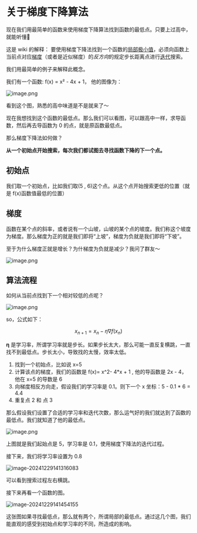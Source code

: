 # 关于梯度下降算法

现在我们用最简单的函数来使用梯度下降算法找到函数的最低点。只要上过高中，就能听懂:dog:



这是 wiki 的解释： 要使用梯度下降法找到一个函数的[局部极小值](https://zh.wikipedia.org/wiki/%E6%9C%80%E5%80%BC)，必须向函数上当前点对应[梯度](https://zh.wikipedia.org/wiki/%E6%A2%AF%E5%BA%A6)（或者是近似梯度）的*反方向*的规定步长距离点进行[迭代](https://zh.wikipedia.org/wiki/%E8%BF%AD%E4%BB%A3)搜索。

我们用最简单的例子来解释此概念。

我们有一个函数: f(x) = x² - 4x + 1， 他的图像为：

![image.png](%E5%85%B3%E4%BA%8E%E6%A2%AF%E5%BA%A6%E4%B8%8B%E9%99%8D%E7%AE%97%E6%B3%95%20169ce6a592ea80f4b027f26302283980/image.png)

看到这个图，熟悉的高中味道是不是就来了～

现在我想找到这个函数的最低点。那么我们可以看图，可以跟高中一样，求导函数，然后再去导函数为 0 的点，就是原函数最低点。

那么梯度下降法如何做？

**从一个初始点开始搜索，每次我们都试图去寻找函数下降的下一个点。**

## 初始点

我们取一个初始点，比如我们取(5 , 6)这个点。从这个点开始搜索更低的位置（就是 f(x)函数值最低的位置）

## 梯度

函数在某个点的斜率，或者说有一个山坡，山坡的某个点的坡度。我们称这个坡度为梯度。那么梯度为正的就是我们即将“上坡”，梯度为负就是我们即将“下坡”。

至于为什么梯度正就是增长？为什梯度为负就是减少？我问了群友～

![image.png](%E5%85%B3%E4%BA%8E%E6%A2%AF%E5%BA%A6%E4%B8%8B%E9%99%8D%E7%AE%97%E6%B3%95%20169ce6a592ea80f4b027f26302283980/image%201.png)

## 算法流程

如何从当前点找到下一个相对较低的点呢？

![image.png](%E5%85%B3%E4%BA%8E%E6%A2%AF%E5%BA%A6%E4%B8%8B%E9%99%8D%E7%AE%97%E6%B3%95%20169ce6a592ea80f4b027f26302283980/image%202.png)

so，公式如下：

$$
\begin{equation}x_{n+1} = x_n - \eta \nabla f(x_n)\end{equation}
$$

**η** 是学习率，所谓学习率就是步长。如果步长太大，那么可能一直反复横跳，一直找不到最低点。步长太小，导致找的太慢，效率太低。

1. 找到一个初始点，比如说 x=5
2. 计算该点的梯度，我们的函数是 f(x)= x^2- 4*x + 1 , 他的导函数是 2x - 4，他在 x=5 的导数是 6
3. 向梯度相反方向走，假设我们的学习率是 0.1。则下一个 x 坐标：5 - 0.1 * 6 = 4.4
4. 重复点 2 和 点 3

那么假设我们设置了合适的学习率和迭代次数，那么运气好的我们就达到了函数的最低点。我们就知道了他的最低点。

![image.png](%E5%85%B3%E4%BA%8E%E6%A2%AF%E5%BA%A6%E4%B8%8B%E9%99%8D%E7%AE%97%E6%B3%95%20169ce6a592ea80f4b027f26302283980/image%203.png)

上图就是我们起始点是 5，学习率是 0.1，使用梯度下降法的迭代过程。





接下来，我们将学习率设置为 0.8

![image-20241229141316083](https://pic-keboom.oss-cn-hangzhou.aliyuncs.com/img/image-20241229141316083.png)

可以看到搜索过程左右横跳。



接下来再看一个函数的图。

![image-20241229141454155](https://pic-keboom.oss-cn-hangzhou.aliyuncs.com/img/image-20241229141454155.png)

这张图如果寻找最低点，那么就有两个，所谓局部的最低点。通过这几个图，我们能直观的感受到初始点和学习率的不同，所造成的影响。



